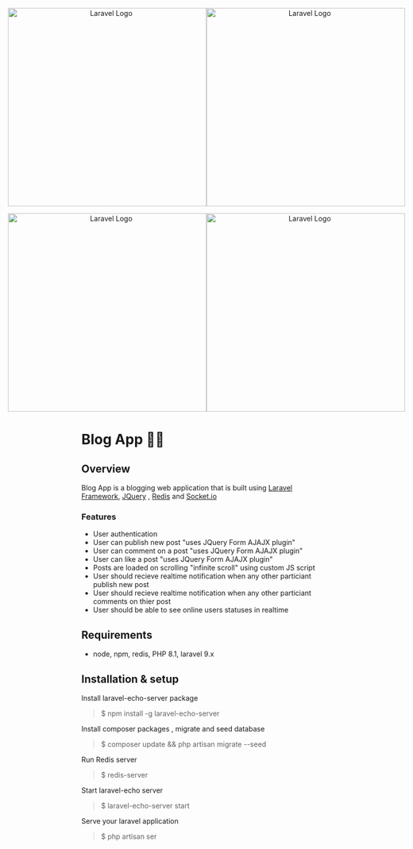 <p style="display:flex;align-items:center;justify-content:center;">
<span align="center">
<a href="https://laravel.com" target="_blank">
<img src="https://raw.githubusercontent.com/laravel/art/master/logo-lockup/5%20SVG/2%20CMYK/1%20Full%20Color/laravel-logolockup-cmyk-red.svg" width="400" alt="Laravel Logo">
</a>
</span>
<span align="center">
<a href="https://jquery.com" target="_blank">
<img src="https://upload.wikimedia.org/wikipedia/commons/thumb/f/fd/JQuery-Logo.svg/2560px-JQuery-Logo.svg.png" width="400" alt="Laravel Logo">
</a>
</span>
</p>
<p style="display:flex;align-items:center;justify-content:center;">
<span align="center">
<a href="https://redis.io/" target="_blank">
<img src="https://www.logo.wine/a/logo/Redis/Redis-Logo.wine.svg" width="400" alt="Laravel Logo">
</a>
</span>
<span align="center">
<a href="https://socket.io/" target="_blank">
<img src="https://adityakulkarni.com/wp-content/uploads/2022/09/logo-1.png" width="400" alt="Laravel Logo">
</a>
</span>
</p>

# Blog App 🧾📰

## Overview

Blog App is a blogging web application that is built using [Laravel Framework](https://laravel.com), [JQuery](https://jquery.com) , [Redis](https://redis.io/) and [Socket.io](https://socket.io) 

### Features 

-   User authentication 
-   User can publish new post "uses JQuery Form AJAJX plugin"
-   User can comment on a post "uses JQuery Form AJAJX plugin"
-   User can like a post "uses JQuery Form AJAJX plugin"
-   Posts are loaded on scrolling "infinite scroll" using custom JS script
-   User should recieve realtime notification when any other particiant publish new post
-   User should recieve realtime notification when any other particiant comments on thier post
-   User should be able to see online users statuses in realtime


## Requirements

-   node, npm, redis, PHP 8.1, laravel 9.x


## Installation & setup

Install laravel-echo-server package
> $ npm install -g laravel-echo-server

Install composer packages , migrate and seed database
> $ composer update && php artisan migrate --seed

Run Redis server
> $ redis-server

Start laravel-echo server
> $ laravel-echo-server start

Serve your laravel application
> $ php artisan ser

